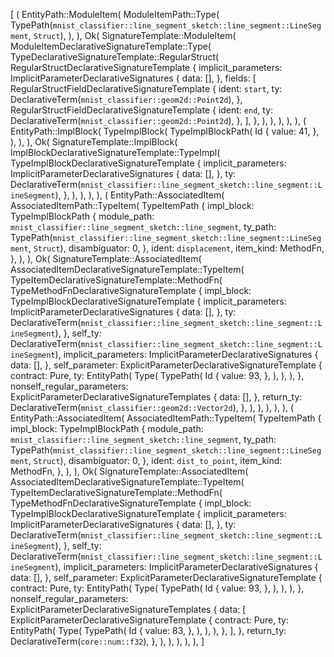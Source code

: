 [
    (
        EntityPath::ModuleItem(
            ModuleItemPath::Type(
                TypePath(`mnist_classifier::line_segment_sketch::line_segment::LineSegment`, `Struct`),
            ),
        ),
        Ok(
            SignatureTemplate::ModuleItem(
                ModuleItemDeclarativeSignatureTemplate::Type(
                    TypeDeclarativeSignatureTemplate::RegularStruct(
                        RegularStructDeclarativeSignatureTemplate {
                            implicit_parameters: ImplicitParameterDeclarativeSignatures {
                                data: [],
                            },
                            fields: [
                                RegularStructFieldDeclarativeSignatureTemplate {
                                    ident: `start`,
                                    ty: DeclarativeTerm(`mnist_classifier::geom2d::Point2d`),
                                },
                                RegularStructFieldDeclarativeSignatureTemplate {
                                    ident: `end`,
                                    ty: DeclarativeTerm(`mnist_classifier::geom2d::Point2d`),
                                },
                            ],
                        },
                    ),
                ),
            ),
        ),
    ),
    (
        EntityPath::ImplBlock(
            TypeImplBlock(
                TypeImplBlockPath(
                    Id {
                        value: 41,
                    },
                ),
            ),
        ),
        Ok(
            SignatureTemplate::ImplBlock(
                ImplBlockDeclarativeSignatureTemplate::TypeImpl(
                    TypeImplBlockDeclarativeSignatureTemplate {
                        implicit_parameters: ImplicitParameterDeclarativeSignatures {
                            data: [],
                        },
                        ty: DeclarativeTerm(`mnist_classifier::line_segment_sketch::line_segment::LineSegment`),
                    },
                ),
            ),
        ),
    ),
    (
        EntityPath::AssociatedItem(
            AssociatedItemPath::TypeItem(
                TypeItemPath {
                    impl_block: TypeImplBlockPath {
                        module_path: `mnist_classifier::line_segment_sketch::line_segment`,
                        ty_path: TypePath(`mnist_classifier::line_segment_sketch::line_segment::LineSegment`, `Struct`),
                        disambiguator: 0,
                    },
                    ident: `displacement`,
                    item_kind: MethodFn,
                },
            ),
        ),
        Ok(
            SignatureTemplate::AssociatedItem(
                AssociatedItemDeclarativeSignatureTemplate::TypeItem(
                    TypeItemDeclarativeSignatureTemplate::MethodFn(
                        TypeMethodFnDeclarativeSignatureTemplate {
                            impl_block: TypeImplBlockDeclarativeSignatureTemplate {
                                implicit_parameters: ImplicitParameterDeclarativeSignatures {
                                    data: [],
                                },
                                ty: DeclarativeTerm(`mnist_classifier::line_segment_sketch::line_segment::LineSegment`),
                            },
                            self_ty: DeclarativeTerm(`mnist_classifier::line_segment_sketch::line_segment::LineSegment`),
                            implicit_parameters: ImplicitParameterDeclarativeSignatures {
                                data: [],
                            },
                            self_parameter: ExplicitParameterDeclarativeSignatureTemplate {
                                contract: Pure,
                                ty: EntityPath(
                                    Type(
                                        TypePath(
                                            Id {
                                                value: 93,
                                            },
                                        ),
                                    ),
                                ),
                            },
                            nonself_regular_parameters: ExplicitParameterDeclarativeSignatureTemplates {
                                data: [],
                            },
                            return_ty: DeclarativeTerm(`mnist_classifier::geom2d::Vector2d`),
                        },
                    ),
                ),
            ),
        ),
    ),
    (
        EntityPath::AssociatedItem(
            AssociatedItemPath::TypeItem(
                TypeItemPath {
                    impl_block: TypeImplBlockPath {
                        module_path: `mnist_classifier::line_segment_sketch::line_segment`,
                        ty_path: TypePath(`mnist_classifier::line_segment_sketch::line_segment::LineSegment`, `Struct`),
                        disambiguator: 0,
                    },
                    ident: `dist_to_point`,
                    item_kind: MethodFn,
                },
            ),
        ),
        Ok(
            SignatureTemplate::AssociatedItem(
                AssociatedItemDeclarativeSignatureTemplate::TypeItem(
                    TypeItemDeclarativeSignatureTemplate::MethodFn(
                        TypeMethodFnDeclarativeSignatureTemplate {
                            impl_block: TypeImplBlockDeclarativeSignatureTemplate {
                                implicit_parameters: ImplicitParameterDeclarativeSignatures {
                                    data: [],
                                },
                                ty: DeclarativeTerm(`mnist_classifier::line_segment_sketch::line_segment::LineSegment`),
                            },
                            self_ty: DeclarativeTerm(`mnist_classifier::line_segment_sketch::line_segment::LineSegment`),
                            implicit_parameters: ImplicitParameterDeclarativeSignatures {
                                data: [],
                            },
                            self_parameter: ExplicitParameterDeclarativeSignatureTemplate {
                                contract: Pure,
                                ty: EntityPath(
                                    Type(
                                        TypePath(
                                            Id {
                                                value: 93,
                                            },
                                        ),
                                    ),
                                ),
                            },
                            nonself_regular_parameters: ExplicitParameterDeclarativeSignatureTemplates {
                                data: [
                                    ExplicitParameterDeclarativeSignatureTemplate {
                                        contract: Pure,
                                        ty: EntityPath(
                                            Type(
                                                TypePath(
                                                    Id {
                                                        value: 83,
                                                    },
                                                ),
                                            ),
                                        ),
                                    },
                                ],
                            },
                            return_ty: DeclarativeTerm(`core::num::f32`),
                        },
                    ),
                ),
            ),
        ),
    ),
]